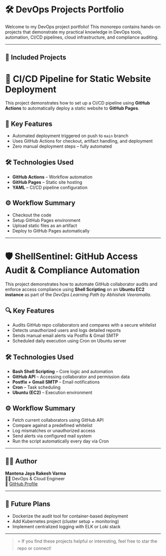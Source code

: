 # 🛠️ DevOps Projects Portfolio

Welcome to my DevOps project portfolio! This monorepo contains hands-on projects that demonstrate my practical knowledge in DevOps tools, automation, CI/CD pipelines, cloud infrastructure, and compliance auditing.

---

## 📁 Included Projects

# 🚀 CI/CD Pipeline for Static Website Deployment

This project demonstrates how to set up a CI/CD pipeline using **GitHub Actions** to automatically deploy a static website to **GitHub Pages**.

## 🔧 Key Features

- Automated deployment triggered on push to `main` branch  
- Uses GitHub Actions for checkout, artifact handling, and deployment  
- Zero manual deployment steps – fully automated

## 🛠️ Technologies Used

- **GitHub Actions** – Workflow automation  
- **GitHub Pages** – Static site hosting  
- **YAML** – CI/CD pipeline configuration

## ⚙️ Workflow Summary

- Checkout the code
- Setup GitHub Pages environment
- Upload static files as an artifact
- Deploy to GitHub Pages automatically


---

# 🛡️ ShellSentinel: GitHub Access Audit & Compliance Automation

This project demonstrates how to automate GitHub collaborator audits and enforce access compliance using **Shell Scripting** on an **Ubuntu EC2 instance** as part of the *DevOps Learning Path by Abhishek Veeramalla*.

## 🔍 Key Features

- Audits GitHub repo collaborators and compares with a secure whitelist  
- Detects unauthorized users and logs detailed reports  
- Sends manual email alerts via Postfix & Gmail SMTP  
- Scheduled daily execution using Cron on Ubuntu server

## 🛠️ Technologies Used

- **Bash Shell Scripting** – Core logic and automation  
- **GitHub API** – Accessing collaborator and permission data  
- **Postfix + Gmail SMTP** – Email notifications  
- **Cron** – Task scheduling  
- **Ubuntu (EC2)** – Execution environment

## ⚙️ Workflow Summary

- Fetch current collaborators using GitHub API  
- Compare against a predefined whitelist  
- Log mismatches or unauthorized access  
- Send alerts via configured mail system  
- Run the script automatically every day via Cron

---

## 🙋‍♂️ Author

**Mantena Jaya Rakesh Varma**  
👨‍💻 DevOps & Cloud Engineer  
🔗 [GitHub Profile](https://github.com/Varma1819)

---

## 📌 Future Plans

- Dockerize the audit tool for container-based deployment  
- Add Kubernetes project (cluster setup + monitoring)  
- Implement centralized logging with ELK or Loki stack

---

> ⭐ If you find these projects helpful or interesting, feel free to star the repo or connect!

